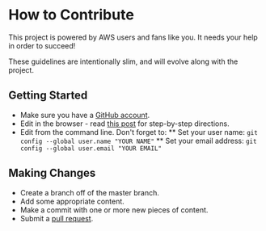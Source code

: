 # How to Contribute

This project is powered by AWS users and fans like you. It needs your help in order to succeed!

These guidelines are intentionally slim, and will evolve along with the project. 

## Getting Started

* Make sure you have a [GitHub account](https://github.com/signup/free).
* Edit in the browser - read [this post](https://aws.amazon.com/blogs/aws/aws-week-in-review-coming-back-with-your-help/) for step-by-step directions.
* Edit from the command line. Don't forget to:
** Set your user name: `git config --global user.name "YOUR NAME"`
** Set your email address: `git config --global user.email "YOUR EMAIL"`


## Making Changes

* Create a branch off of the master branch.
* Add some appropriate content.
* Make a commit with one or more new pieces of content.
* Submit a [pull request](https://help.github.com/articles/creating-a-pull-request/).



